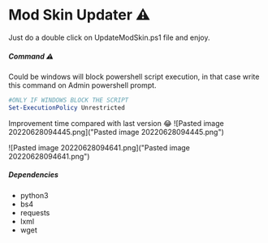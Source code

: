 # Mod Skin Updater :warning:

Just do a double click on UpdateModSkin.ps1 file and enjoy.

##### Command :warning:
Could be windows will block powershell script execution, in that case write this command on Admin powershell prompt.

``` powershell
#ONLY IF WINDOWS BLOCK THE SCRIPT
Set-ExecutionPolicy Unrestricted
```

Improvement time compared with last version 😂
![Pasted image 20220628094445.png]("Pasted image 20220628094445.png")

![Pasted image 20220628094641.png]("Pasted image 20220628094641.png")

##### Dependencies
- python3
- bs4
- requests
- lxml
- wget
